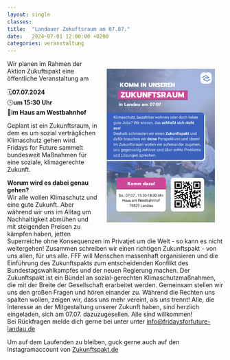 ```yaml
---
layout: single
classes: 
title:  "Landauer Zukuftsraum am 07.07."
date:   2024-07-01 12:00:00 +0200
categories: veranstaltung
---
```

<img src="https://github.com/fridaysforfuture-landau-pfalz/fridaysforfuture-landau-pfalz.github.io/blob/main/assets/Aktionen/2024.07.07%20Zukuftspakt/Fyler%20Seite%201.png?raw=true" alt="Flyer Zukuftspakt 07.07." style="float:right;" hspace=20 vspace=20 height="50%" width="50%">

Wir planen im Rahmen der Aktion Zukuftspakt eine öffentliche Veranstaltung am <br>

🗓️<b>07.07.2024</b> <br> 
🕒<b>um 15:30 Uhr</b> <br>
📍<b>im Haus am Westbahnhof</b> <br>

Geplant ist ein Zukunftsraum, in dem es um sozial verträglichen Klimaschutz gehen wird. Fridays for Future sammelt bundesweit Maßnahmen für eine soziale, klimagerechte Zukunft. 

<b>Worum wird es dabei genau gehen?</b><br> 
Wir alle wollen Klimaschutz und eine gute Zukunft. Aber während wir uns im Alltag um Nachhaltigkeit abmühen und mit steigenden Preisen zu kämpfen haben, jetten Superreiche ohne Konsequenzen im Privatjet um die Welt - so kann es nicht weitergehen! Zusammen schreiben wir einen richtigen Zukunftspakt - von uns allen, für uns alle. FFF will Menschen massenhaft organisieren und die Einführung des Zukunftspakts zum entscheidenden Konflikt des Bundestagswahlkampfes und der neuen Regierung machen. 
Der Zukunftspakt ist ein Bündel an sozial-gerechten Klimaschutzmaßnahmen, die mit der Breite der Gesellschaft erarbeitet werden. Gemeinsam stellen wir uns den großen Fragen und hören einander zu. Während die Rechten uns spalten wollen, zeigen wir, dass uns mehr vereint, als uns trennt! Alle, die Interesse an der Mitgestaltung unserer Zukunft haben, sind herzlich eingeladen, sich am 07.07. dazuzugesellen. Alle sind willkommen! <br>
Bei Rückfragen melde dich gerne bei unter unter info@fridaysforfuture-landau.de <br>

Um auf dem Laufenden zu bleiben, guck gerne auch auf den Instagramaccount von <a href="https://www.instagram.com/zukunftspakt.de/" target="_blank" >Zukunftspakt.de </a> <br>
